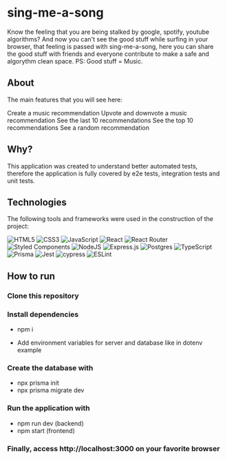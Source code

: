 # sing-me-a-song
Know the feeling that you are being stalked by google, spotify, youtube algorithms? And now you can't see the good stuff while surfing in your browser, 
that feeling is passed with sing-me-a-song, here you can share the good stuff with friends and everyone contribute to make a safe and algorythm clean space. 
PS: Good stuff = Music. 


## About
The main features that you will see here:

Create a music recommendation
Upvote and downvote a music recommendation
See the last 10 recommendations
See the top 10 recommendations
See a random recommendation

## Why?
This application was created to understand better automated tests, therefore the application is fully covered by e2e tests, integration tests and unit tests.

## Technologies
The following tools and frameworks were used in the construction of the project:

![HTML5](https://img.shields.io/badge/html5-%23E34F26.svg?style=for-the-badge&logo=html5&logoColor=white)
  ![CSS3](https://img.shields.io/badge/css3-%231572B6.svg?style=for-the-badge&logo=css3&logoColor=white)
  ![JavaScript](https://img.shields.io/badge/javascript-%23323330.svg?style=for-the-badge&logo=javascript&logoColor=%23F7DF1E)
  ![React](https://img.shields.io/badge/react-%2320232a.svg?style=for-the-badge&logo=react&logoColor=%2361DAFB)
  ![React Router](https://img.shields.io/badge/React_Router-CA4245?style=for-the-badge&logo=react-router&logoColor=white)
  ![Styled Components](https://img.shields.io/badge/styled--components-DB7093?style=for-the-badge&logo=styled-components&logoColor=white)
  ![NodeJS](https://img.shields.io/badge/node.js-6DA55F?style=for-the-badge&logo=node.js&logoColor=white)
  ![Express.js](https://img.shields.io/badge/express.js-%23404d59.svg?style=for-the-badge&logo=express&logoColor=%2361DAFB)
  ![Postgres](https://img.shields.io/badge/postgres-%23316192.svg?style=for-the-badge&logo=postgresql&logoColor=white)
  ![TypeScript](https://img.shields.io/badge/typescript-%23007ACC.svg?style=for-the-badge&logo=typescript&logoColor=white)
  ![Prisma](https://img.shields.io/badge/Prisma-3982CE?style=for-the-badge&logo=Prisma&logoColor=white)
  ![Jest](https://img.shields.io/badge/-jest-%23C21325?style=for-the-badge&logo=jest&logoColor=white)
  ![cypress](https://img.shields.io/badge/-cypress-%23E5E5E5?style=for-the-badge&logo=cypress&logoColor=058a5e)
  ![ESLint](https://img.shields.io/badge/ESLint-4B3263?style=for-the-badge&logo=eslint&logoColor=white)

## How to run

### Clone this repository

### Install dependencies

- npm i

- Add environment variables for server and database like in dotenv example

### Create the database with

- npx prisma init
- npx prisma migrate dev

### Run the application with
- npm run dev (backend)
- npm start (frontend)
### Finally, access http://localhost:3000 on your favorite browser
